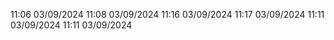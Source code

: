 11:06 03/09/2024
11:08 03/09/2024
11:16 03/09/2024
11:17 03/09/2024
11:11 03/09/2024
11:11 03/09/2024
